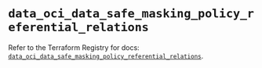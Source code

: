 # `data_oci_data_safe_masking_policy_referential_relations`

Refer to the Terraform Registry for docs: [`data_oci_data_safe_masking_policy_referential_relations`](https://registry.terraform.io/providers/oracle/oci/7.19.0/docs/data-sources/data_safe_masking_policy_referential_relations).
